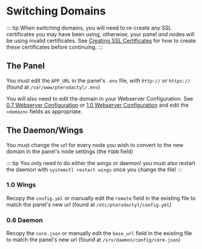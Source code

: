 # Switching Domains
::: tip
When switching domains, you will need to re-create any SSL certificates you may have been using, otherwise, your panel *and* nodes will be using invalid certificates.
See [Creating SSL Certificates](https://pterodactyl.io/tutorials/creating_ssl_certificates.html) for how to create these certificates before continuing.
:::

## The Panel
You must edit the `APP_URL` in the panel's `.env` file, *with `http://` or `https://`* (found at `/var/www/pterodactyl/.env`)

You will also need to edit the domain in your Webserver Configuration. See  [0.7 Webserver Configuration](https://pterodactyl.io/panel/0.7/webserver_configuration.html) or [1.0 Webserver Configuration](https://pterodactyl.io/panel/1.0/webserver_configuration.html) and edit the `<domain>` fields as appropriate.
## The Daemon/Wings
You must change the url for every node you wish to convert to the new domain in the panel's node settings (the `FQDN` field)

::: tip
You only need to do either the wings or daemon! you must also restart the daemon with `systemctl restart wings` once you change the file!
:::
### 1.0 Wings
Recopy the `config.yml` or manually edit the `remote` field in the existing file to match the panel's new url (found at `/etc/pterodactyl/config.yml`)
### 0.6 Daemon
Recopy the `core.json` or manually edit the `base_url` field in the existing file to match the panel's new url (found at `/srv/daemon/config/core.json`)

